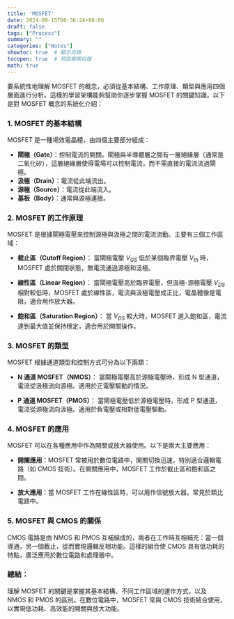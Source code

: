 ```yaml
---
title: 'MOSFET'
date: 2024-09-15T00:36:24+08:00
draft: false
tags: ["Process"]
summary: ""
categories: ["Notes"]
showtoc: true  # 顯示目錄
tocopen: true  # 預設展開目錄
math: true
---
```




要系統性地理解 MOSFET 的概念，必須從基本結構、工作原理、類型與應用四個層面進行分析。這樣的學習架構能夠幫助你逐步掌握 MOSFET 的關鍵知識。以下是對 MOSFET 概念的系統化介紹：

### 1. MOSFET 的基本結構

MOSFET 是一種場效電晶體，由四個主要部分組成：

- **閘極（Gate）**：控制電流的開關。閘極與半導體層之間有一層絕緣層（通常是二氧化矽），這層絕緣層使得電場可以控制電流，而不需直接的電流流過閘極。
- **汲極（Drain）**：電流從此端流出。
- **源極（Source）**：電流從此端流入。
- **基板（Body）**：通常與源極連接。

### 2. MOSFET 的工作原理

MOSFET 是根據閘極電壓來控制源極與汲極之間的電流流動。主要有三個工作區域：

- **截止區（Cutoff Region）**：
  當閘極電壓 $V_{GS}$ 低於某個臨界電壓 $V_{th}$ 時，MOSFET 處於關閉狀態，無電流通過源極和汲極。
  
- **線性區（Linear Region）**：
  當閘極電壓高於臨界電壓，但汲極-源極電壓 $V_{DS}$ 相對較低時，MOSFET 處於線性區，電流與汲極電壓成正比，電晶體像是電阻，適合用作放大器。

- **飽和區（Saturation Region）**：
  當 $V_{DS}$ 較大時，MOSFET 進入飽和區，電流達到最大值並保持穩定，適合用於開關操作。

### 3. MOSFET 的類型

MOSFET 根據通道類型和控制方式可分為以下兩類：

- **N 通道 MOSFET（NMOS）**：
  當閘極電壓高於源極電壓時，形成 N 型通道，電流從汲極流向源極。適用於正電壓驅動的情況。
  
- **P 通道 MOSFET（PMOS）**：
  當閘極電壓低於源極電壓時，形成 P 型通道，電流從源極流向汲極。適用於負電壓或相對低電壓驅動。

### 4. MOSFET 的應用

MOSFET 可以在各種應用中作為開關或放大器使用。以下是兩大主要應用：

- **開關應用**：MOSFET 常被用於數位電路中，開關切換迅速，特別適合邏輯電路（如 CMOS 技術）。在開關應用中，MOSFET 工作於截止區和飽和區之間。
  
- **放大應用**：當 MOSFET 工作在線性區時，可以用作信號放大器，常見於類比電路中。

### 5. MOSFET 與 CMOS 的關係

CMOS 電路是由 NMOS 和 PMOS 互補組成的，兩者在工作時互相補充：當一個導通，另一個截止，從而實現邏輯反相功能。這樣的組合使 CMOS 具有低功耗的特點，廣泛應用於數位電路和處理器中。

### 總結：

理解 MOSFET 的關鍵是掌握其基本結構、不同工作區域的運作方式，以及 NMOS 和 PMOS 的區別。在數位電路中，MOSFET 常與 CMOS 技術結合使用，以實現低功耗、高效能的開關與放大功能。

